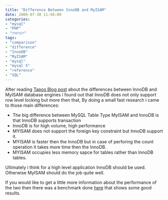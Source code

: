 ```yaml
---
title: "Difference Between InnoDB and MyISAM"
date: 2009-07-30 11:56:09
categories: 
- "mysql"
- "PHP"
- "השוואות"
tags: 
- "comparison"
- "difference"
- "InooDB"
- "MyISAM"
- "mysql"
- "mysql 5"
- "reference"
- "SQL"
---
```


<p style="text-align: left; direction:ltr;">After reading <a href="http://tapos.wordpress.com/2008/01/10/difference-between-innodb-and-myisam/" target="_blank">Tapos Blog post</a> about the differences between InnoDB and MyISAM database engines i found out that InnoDB does not only support row level locking but more then that, By doing a small fast research i came to those main differences:</p>
<p style="text-align: left;direction:ltr;"><!--more--></p>

<ul style="text-align: left; direction:ltr;">
	<li>The big difference between MySQL Table Type MyISAM and InnoDB is that InnoDB supports transaction</li>
	<li>InnoDB is for high volume, high performance</li>
	<li>MYISAM does not support the foreign key constraint but InnoDB support it.</li>
	<li>MYISAM is faster then the InnoDB but in case of perforing the count operation it takes more time then the InnoDB.</li>
	<li>MYISAM occupies less memory sapce for tables rather than InnoDB tables.</li>
</ul>
<p style="text-align: left;direction:ltr;">Ultimately i think for a high level application InnoDB should be used. Otherwise MyISAM should do the job quite well.</p>
<p style="text-align: left;direction:ltr;">If you would like to get a little more information about the performance of the two then there was a benchmark done <a href="http://www.mysqlperformanceblog.com/2007/01/08/innodb-vs-myisam-vs-falcon-benchmarks-part-1/" target="_blank">here</a> that shows some good results.</p>
